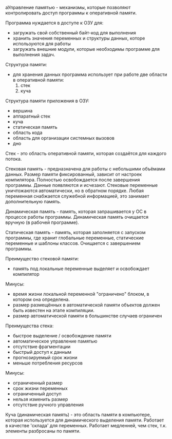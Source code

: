 аУправление памятью - механизмы, которые позволяют контролировать доступ программы к оперативной памяти.

Программа нуждается в доступе к ОЗУ для:
- загружать свой собственный байт-код для выполнения
- хранить значения переменных и структуры данных, которе используются для работы
- загружать внешние модули, которые необходимы программе для выполнения задач.

Структура памяти:
- для хранения данных программа использует при работе две области в оперативной памяти:
  1) стек
  2) куча

Структура памяти приложения в ОЗУ:
- вершина
- аппаратный стек
- куча
- статическая память
- область кода
- область для организации системных вызовов
- дно

Стек - это область оперативной памяти, которая создаётся для каждого потока.

Стековая память - предназначена для работы с небольшими объёмами данных. Размер памяти фиксированный, зависит от настроек компилятора. Полностью освобождается после завершения программы. Данные появляются и исчезают. Стековые переменные уничтожаются автоматически, но в обратном порядке. 
Любая переменная снабжается служебной информацией, это занимает дополнительную память.

Динамическая память - память, которая запрашивается у ОС в процессе работы программы. Динамическая память очищается вручную (в рабочей программе).

Статическая память - память, которая заполняется с запуском программы, где хранит глобальныe переменные, статические переменные и шаблоны классов. Очищается с завершением программы.

Преимущество стековой памяти:
- память под локальные переменные выделяет и освобождает компилятор

Минусы:
- время жизни локальной переменной "ограничено" блоком, в котором она определена.
- размер размещённых в автоматической памяти объектов должен быть известен на этапе компиляции.
- размер автоматической памяти в большинстве случаев ограничен

Преимущества стека:
- быстрое выделение / освобождение памяти
- автоматическое управление памятью
- отсутствие фрагментации
- быстрый доступ к данным
- прогнозируемый срок жизни
- меньше потребления ресурсов

Минусы:
- ограниченный размер
- срок жизни переменных
- ограниченный доступ
- нельзя изменить размер
- отсутствие ручного управления

Куча (динамическая память) - это область памяти в компьютере, которая используется для динамического выделения памяти. Работает в качестве 'склада' для переменных.
Работает медленней, чем стек, т.к. элементы разбросаны по памяти.
